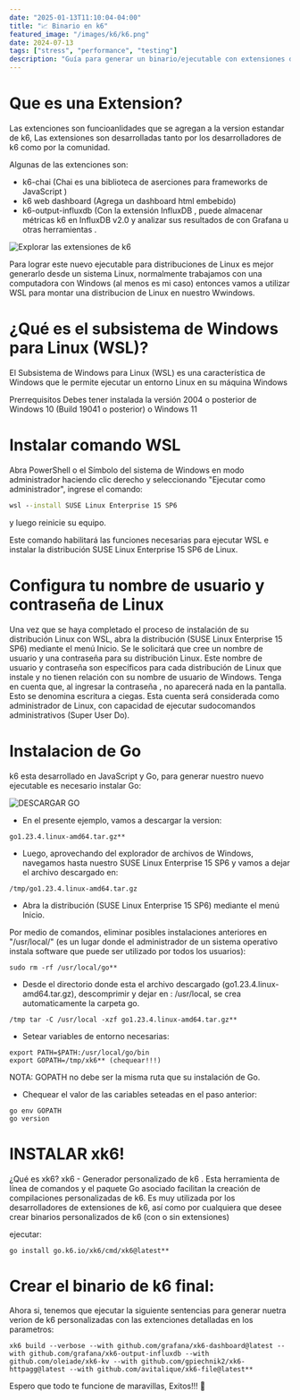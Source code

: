 ```yaml
---
date: "2025-01-13T11:10:04-04:00"
title: "📈 Binario en k6"
featured_image: "/images/k6/k6.png"
date: 2024-07-13
tags: ["stress", "performance", "testing"]
description: "Guía para generar un binario/ejecutable con extensiones de k6"
---
```


# Que es una Extension?

Las extenciones son funcioanlidades que se agregan a la version estandar de k6, Las extensiones son desarrolladas tanto por los desarrolladores de k6 como por la comunidad.

Algunas de las extenciones son:

- k6-chai (Chai es una biblioteca de aserciones para frameworks de JavaScript )
- k6 web dashboard (Agrega un dashboard html embebido)
- k6-output-influxdb (Con la extensión InfluxDB , puede almacenar métricas k6 en InfluxDB v2.0 y analizar sus resultados de con Grafana u otras herramientas .

![Explorar las extensiones de k6](https://grafana.com/docs/k6/latest/extensions/explore/)

Para lograr este nuevo ejecutable para distribuciones de Linux es mejor generarlo desde un sistema Linux, normalmente trabajamos con una computadora con Windows (al menos es mi caso) entonces vamos a utilizar WSL para montar una distribucion de Linux en nuestro Wwindows.

# ¿Qué es el subsistema de Windows para Linux (WSL)?

El Subsistema de Windows para Linux (WSL) es una característica de Windows que le permite ejecutar un entorno Linux en su máquina Windows

Prerrequisitos
Debes tener instalada la versión 2004 o posterior de Windows 10 (Build 19041 o posterior) o Windows 11 

# Instalar comando WSL

Abra PowerShell o el Símbolo del sistema de Windows en modo administrador haciendo clic derecho y seleccionando "Ejecutar como administrador", ingrese el comando:

```cmd
wsl --install SUSE Linux Enterprise 15 SP6
```
y luego reinicie su equipo.

Este comando habilitará las funciones necesarias para ejecutar WSL e instalar la distribución SUSE Linux Enterprise 15 SP6 de Linux.

# Configura tu nombre de usuario y contraseña de Linux

Una vez que se haya completado el proceso de instalación de su distribución Linux con WSL, abra la distribución (SUSE Linux Enterprise 15 SP6) mediante el menú Inicio. Se le solicitará que cree un nombre de usuario y una contraseña para su distribución Linux.
Este nombre de usuario y contraseña son específicos para cada distribución de Linux que instale y no tienen relación con su nombre de usuario de Windows.
Tenga en cuenta que, al ingresar la contraseña , no aparecerá nada en la pantalla. Esto se denomina escritura a ciegas.
Esta cuenta será considerada como administrador de Linux, con capacidad de ejecutar sudocomandos administrativos (Super User Do).

# Instalacion de Go

k6 esta desarrollado en JavaScript y Go, para generar nuestro nuevo ejecutable es necesario instalar Go:

![DESCARGAR GO]((https://go.dev/))

- En el presente ejemplo, vamos a descargar la version:
```linux
go1.23.4.linux-amd64.tar.gz**
```

- Luego, aprovechando del explorador de archivos de Windows, navegamos hasta nuestro SUSE Linux Enterprise 15 SP6 y vamos a dejar el archivo descargado en:

```linux
/tmp/go1.23.4.linux-amd64.tar.gz
```

- Abra la distribución (SUSE Linux Enterprise 15 SP6) mediante el menú Inicio.

Por medio de comandos, eliminar posibles instalaciones anteriores en "/usr/local/" (es un lugar donde el administrador de un sistema operativo instala software que puede ser utilizado por todos los usuarios):

```linux
sudo rm -rf /usr/local/go**
```

- Desde el directorio donde esta el archivo descargado (go1.23.4.linux-amd64.tar.gz), 
descomprimir y dejar en : /usr/local, se crea automaticamente la carpeta go.

```linux
/tmp tar -C /usr/local -xzf go1.23.4.linux-amd64.tar.gz**
```

- Setear variables de entorno necesarias:

```linux
export PATH=$PATH:/usr/local/go/bin
export GOPATH=/tmp/xk6** (chequear!!!)
```

NOTA: GOPATH no debe ser la misma ruta que su instalación de Go. 

- Chequear el valor de las cariables seteadas en el paso anterior:

```linux
go env GOPATH
go version
```

# INSTALAR xk6!

¿Qué es xk6?
xk6 - Generador personalizado de k6 . Esta herramienta de línea de comandos y el paquete Go asociado facilitan la creación de compilaciones personalizadas de k6. Es muy utilizada por los desarrolladores de extensiones de k6, así como por cualquiera que desee crear binarios personalizados de k6 (con o sin extensiones)

ejecutar:

```linux
go install go.k6.io/xk6/cmd/xk6@latest**
```

# Crear el binario de k6 final:

Ahora si, tenemos que ejecutar la siguiente sentencias para generar nuetra verion de k6 personalizadas con las extenciones detalladas en los parametros:

```linux
xk6 build --verbose --with github.com/grafana/xk6-dashboard@latest --with github.com/grafana/xk6-output-influxdb --with github.com/oleiade/xk6-kv --with github.com/gpiechnik2/xk6-httpagg@latest --with github.com/avitalique/xk6-file@latest**

```

Espero que todo te funcione de maravillas, Exitos!!! 🤞





